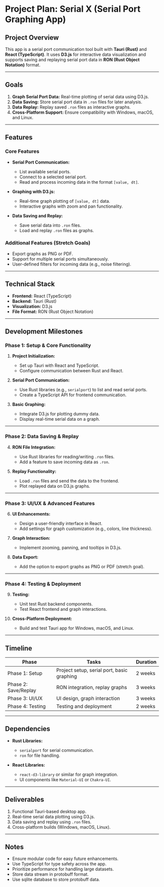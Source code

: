 # Project Plan: Serial X (Serial Port Graphing App)

## Project Overview

This app is a serial port communication tool built with **Tauri (Rust)** and **React (TypeScript)**. It uses **D3.js** for interactive data visualization and supports saving and replaying serial port data in **RON (Rust Object Notation)** format.

---

## Goals

1. **Graph Serial Port Data:** Real-time plotting of serial data using D3.js.
2. **Data Saving:** Store serial port data in `.ron` files for later analysis.
3. **Data Replay:** Replay saved `.ron` files as interactive graphs.
4. **Cross-Platform Support:** Ensure compatibility with Windows, macOS, and Linux.

---

## Features

### Core Features

- **Serial Port Communication:**
  - List available serial ports.
  - Connect to a selected serial port.
  - Read and process incoming data in the format `[value, dt]`.

- **Graphing with D3.js:**
  - Real-time graph plotting of `[value, dt]` data.
  - Interactive graphs with zoom and pan functionality.

- **Data Saving and Replay:**
  - Save serial data into `.ron` files.
  - Load and replay `.ron` files as graphs.

### Additional Features (Stretch Goals)

- Export graphs as PNG or PDF.
- Support for multiple serial ports simultaneously.
- User-defined filters for incoming data (e.g., noise filtering).

---

## Technical Stack

- **Frontend:** React (TypeScript)
- **Backend:** Tauri (Rust)
- **Visualization:** D3.js
- **File Format:** RON (Rust Object Notation)

---

## Development Milestones

### Phase 1: Setup & Core Functionality

1. **Project Initialization:**
   - Set up Tauri with React and TypeScript.
   - Configure communication between Rust and React.

2. **Serial Port Communication:**
   - Use Rust libraries (e.g., `serialport`) to list and read serial ports.
   - Create a TypeScript API for frontend communication.

3. **Basic Graphing:**
   - Integrate D3.js for plotting dummy data.
   - Display real-time serial data on a graph.

---

### Phase 2: Data Saving & Replay

4. **RON File Integration:**
   - Use Rust libraries for reading/writing `.ron` files.
   - Add a feature to save incoming data as `.ron`.

5. **Replay Functionality:**
   - Load `.ron` files and send the data to the frontend.
   - Plot replayed data on D3.js graphs.

---

### Phase 3: UI/UX & Advanced Features

6. **UI Enhancements:**
   - Design a user-friendly interface in React.
   - Add settings for graph customization (e.g., colors, line thickness).

7. **Graph Interaction:**
   - Implement zooming, panning, and tooltips in D3.js.

8. **Data Export:**
   - Add the option to export graphs as PNG or PDF (stretch goal).

---

### Phase 4: Testing & Deployment

9. **Testing:**
   - Unit test Rust backend components.
   - Test React frontend and graph interactions.

10. **Cross-Platform Deployment:**
    - Build and test Tauri app for Windows, macOS, and Linux.

---

## Timeline

| Phase                | Tasks                                      | Duration |
| -------------------- | ------------------------------------------ | -------- |
| Phase 1: Setup       | Project setup, serial port, basic graphing | 2 weeks  |
| Phase 2: Save/Replay | RON integration, replay graphs             | 3 weeks  |
| Phase 3: UI/UX       | UI design, graph interaction               | 3 weeks  |
| Phase 4: Testing     | Testing and deployment                     | 2 weeks  |

---

## Dependencies

- **Rust Libraries:**
  - `serialport` for serial communication.
  - `ron` for file handling.
  
- **React Libraries:**
  - `react-d3-library` or similar for graph integration.
  - UI components like `Material-UI` or `Chakra-UI`.

---

## Deliverables

1. Functional Tauri-based desktop app.
2. Real-time serial data plotting using D3.js.
3. Data saving and replay using `.ron` files.
4. Cross-platform builds (Windows, macOS, Linux).

---

## Notes

- Ensure modular code for easy future enhancements.
- Use TypeScript for type safety across the app.
- Prioritize performance for handling large datasets.
- Store data stream in protobuff format.
- Use sqlite database to store protobuff data.
